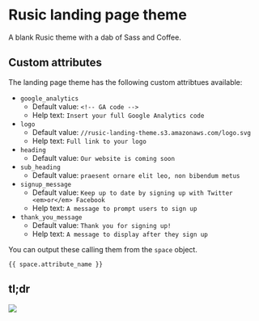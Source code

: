 # Rusic landing page theme

A blank Rusic theme with a dab of Sass and Coffee.

## Custom attributes

The landing page theme has the following custom attribtues available: 

- `google_analytics`
	- Default value: `<!-- GA code -->`
	- Help text: `Insert your full Google Analytics code`
- `logo`
	- Default value: `//rusic-landing-theme.s3.amazonaws.com/logo.svg`
	- Help text: `Full link to your logo`
- `heading`
	- Default value: `Our website is coming soon`
- `sub_heading`
	- Default value: `praesent ornare elit leo, non bibendum metus`
- `signup_message`
	- Default value: `Keep up to date by signing up with Twitter <em>or</em> Facebook`
	- Help text: `A message to prompt users to sign up`
- `thank_you_message`
	- Default value: `Thank you for signing up!`
	- Help text: `A message to display after they sign up`

You can output these calling them from the `space` object.

```
{{ space.attribute_name }}
```

## tl;dr


![](http://media.giphy.com/media/a2YMh46Z2ZScE/giphy.gif)